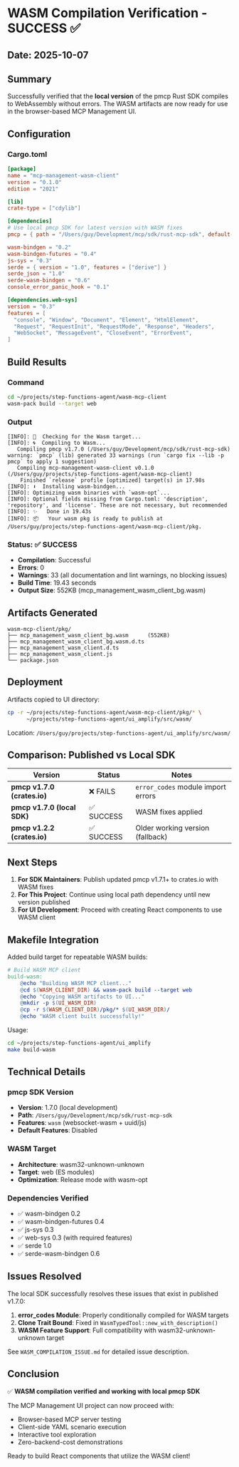 # WASM Compilation Verification - SUCCESS ✅

## Date: 2025-10-07

## Summary

Successfully verified that the **local version** of the pmcp Rust SDK compiles to WebAssembly without errors. The WASM artifacts are now ready for use in the browser-based MCP Management UI.

## Configuration

### Cargo.toml
```toml
[package]
name = "mcp-management-wasm-client"
version = "0.1.0"
edition = "2021"

[lib]
crate-type = ["cdylib"]

[dependencies]
# Use local pmcp SDK for latest version with WASM fixes
pmcp = { path = "/Users/guy/Development/mcp/sdk/rust-mcp-sdk", default-features = false, features = ["wasm"] }

wasm-bindgen = "0.2"
wasm-bindgen-futures = "0.4"
js-sys = "0.3"
serde = { version = "1.0", features = ["derive"] }
serde_json = "1.0"
serde-wasm-bindgen = "0.6"
console_error_panic_hook = "0.1"

[dependencies.web-sys]
version = "0.3"
features = [
  "console", "Window", "Document", "Element", "HtmlElement",
  "Request", "RequestInit", "RequestMode", "Response", "Headers",
  "WebSocket", "MessageEvent", "CloseEvent", "ErrorEvent",
]
```

## Build Results

### Command
```bash
cd ~/projects/step-functions-agent/wasm-mcp-client
wasm-pack build --target web
```

### Output
```
[INFO]: 🎯  Checking for the Wasm target...
[INFO]: 🌀  Compiling to Wasm...
   Compiling pmcp v1.7.0 (/Users/guy/Development/mcp/sdk/rust-mcp-sdk)
warning: `pmcp` (lib) generated 33 warnings (run `cargo fix --lib -p pmcp` to apply 1 suggestion)
   Compiling mcp-management-wasm-client v0.1.0 (/Users/guy/projects/step-functions-agent/wasm-mcp-client)
    Finished `release` profile [optimized] target(s) in 17.98s
[INFO]: ⬇️  Installing wasm-bindgen...
[INFO]: Optimizing wasm binaries with `wasm-opt`...
[INFO]: Optional fields missing from Cargo.toml: 'description', 'repository', and 'license'. These are not necessary, but recommended
[INFO]: ✨   Done in 19.43s
[INFO]: 📦   Your wasm pkg is ready to publish at /Users/guy/projects/step-functions-agent/wasm-mcp-client/pkg.
```

### Status: ✅ SUCCESS
- **Compilation**: Successful
- **Errors**: 0
- **Warnings**: 33 (all documentation and lint warnings, no blocking issues)
- **Build Time**: 19.43 seconds
- **Output Size**: 552KB (mcp_management_wasm_client_bg.wasm)

## Artifacts Generated

```
wasm-mcp-client/pkg/
├── mcp_management_wasm_client_bg.wasm      (552KB)
├── mcp_management_wasm_client_bg.wasm.d.ts
├── mcp_management_wasm_client.d.ts
├── mcp_management_wasm_client.js
└── package.json
```

## Deployment

Artifacts copied to UI directory:
```bash
cp -r ~/projects/step-functions-agent/wasm-mcp-client/pkg/* \
      ~/projects/step-functions-agent/ui_amplify/src/wasm/
```

Location: `/Users/guy/projects/step-functions-agent/ui_amplify/src/wasm/`

## Comparison: Published vs Local SDK

| Version | Status | Notes |
|---------|--------|-------|
| **pmcp v1.7.0 (crates.io)** | ❌ FAILS | `error_codes` module import errors |
| **pmcp v1.7.0 (local SDK)** | ✅ SUCCESS | WASM fixes applied |
| **pmcp v1.2.2 (crates.io)** | ✅ SUCCESS | Older working version (fallback) |

## Next Steps

1. **For SDK Maintainers**: Publish updated pmcp v1.7.1+ to crates.io with WASM fixes
2. **For This Project**: Continue using local path dependency until new version published
3. **For UI Development**: Proceed with creating React components to use WASM client

## Makefile Integration

Added build target for repeatable WASM builds:

```makefile
# Build WASM MCP client
build-wasm:
	@echo "Building WASM MCP client..."
	@cd $(WASM_CLIENT_DIR) && wasm-pack build --target web
	@echo "Copying WASM artifacts to UI..."
	@mkdir -p $(UI_WASM_DIR)
	@cp -r $(WASM_CLIENT_DIR)/pkg/* $(UI_WASM_DIR)/
	@echo "WASM client built successfully!"
```

Usage:
```bash
cd ~/projects/step-functions-agent/ui_amplify
make build-wasm
```

## Technical Details

### pmcp SDK Version
- **Version**: 1.7.0 (local development)
- **Path**: `/Users/guy/Development/mcp/sdk/rust-mcp-sdk`
- **Features**: `wasm` (websocket-wasm + uuid/js)
- **Default Features**: Disabled

### WASM Target
- **Architecture**: wasm32-unknown-unknown
- **Target**: web (ES modules)
- **Optimization**: Release mode with wasm-opt

### Dependencies Verified
- ✅ wasm-bindgen 0.2
- ✅ wasm-bindgen-futures 0.4
- ✅ js-sys 0.3
- ✅ web-sys 0.3 (with required features)
- ✅ serde 1.0
- ✅ serde-wasm-bindgen 0.6

## Issues Resolved

The local SDK successfully resolves these issues that exist in published v1.7.0:

1. **error_codes Module**: Properly conditionally compiled for WASM targets
2. **Clone Trait Bound**: Fixed in `WasmTypedTool::new_with_description()`
3. **WASM Feature Support**: Full compatibility with wasm32-unknown-unknown target

See `WASM_COMPILATION_ISSUE.md` for detailed issue description.

## Conclusion

✅ **WASM compilation verified and working with local pmcp SDK**

The MCP Management UI project can now proceed with:
- Browser-based MCP server testing
- Client-side YAML scenario execution
- Interactive tool exploration
- Zero-backend-cost demonstrations

Ready to build React components that utilize the WASM client!
